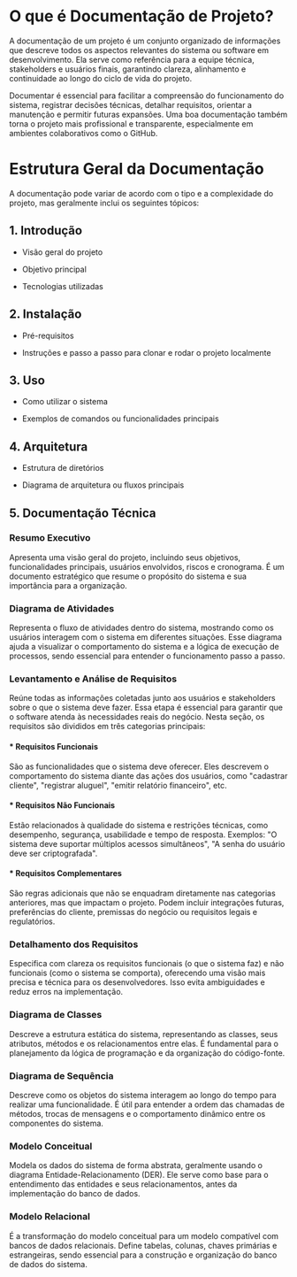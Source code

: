 # O que é Documentação de Projeto?
A documentação de um projeto é um conjunto organizado de informações que descreve todos os aspectos relevantes do sistema ou software em desenvolvimento. Ela serve como referência para a equipe técnica, stakeholders e usuários finais, garantindo clareza, alinhamento e continuidade ao longo do ciclo de vida do projeto.

Documentar é essencial para facilitar a compreensão do funcionamento do sistema, registrar decisões técnicas, detalhar requisitos, orientar a manutenção e permitir futuras expansões. Uma boa documentação também torna o projeto mais profissional e transparente, especialmente em ambientes colaborativos como o GitHub.

# Estrutura Geral da Documentação
A documentação pode variar de acordo com o tipo e a complexidade do projeto, mas geralmente inclui os seguintes tópicos:

## 1. Introdução
* Visão geral do projeto

* Objetivo principal

* Tecnologias utilizadas

## 2. Instalação
* Pré-requisitos

* Instruções e passo a passo para clonar e rodar o projeto localmente

## 3. Uso
* Como utilizar o sistema

* Exemplos de comandos ou funcionalidades principais

## 4. Arquitetura
* Estrutura de diretórios

* Diagrama de arquitetura ou fluxos principais

## 5. Documentação Técnica
### Resumo Executivo
Apresenta uma visão geral do projeto, incluindo seus objetivos, funcionalidades principais, usuários envolvidos, riscos e cronograma. É um documento estratégico que resume o propósito do sistema e sua importância para a organização.

### Diagrama de Atividades
Representa o fluxo de atividades dentro do sistema, mostrando como os usuários interagem com o sistema em diferentes situações. Esse diagrama ajuda a visualizar o comportamento do sistema e a lógica de execução de processos, sendo essencial para entender o funcionamento passo a passo.

### Levantamento e Análise de Requisitos
Reúne todas as informações coletadas junto aos usuários e stakeholders sobre o que o sistema deve fazer. Essa etapa é essencial para garantir que o software atenda às necessidades reais do negócio.
Nesta seção, os requisitos são divididos em três categorias principais:

#### * Requisitos Funcionais
São as funcionalidades que o sistema deve oferecer. Eles descrevem o comportamento do sistema diante das ações dos usuários, como "cadastrar cliente", "registrar aluguel", "emitir relatório financeiro", etc.

#### * Requisitos Não Funcionais
Estão relacionados à qualidade do sistema e restrições técnicas, como desempenho, segurança, usabilidade e tempo de resposta. Exemplos: "O sistema deve suportar múltiplos acessos simultâneos", "A senha do usuário deve ser criptografada".

#### * Requisitos Complementares
São regras adicionais que não se enquadram diretamente nas categorias anteriores, mas que impactam o projeto. Podem incluir integrações futuras, preferências do cliente, premissas do negócio ou requisitos legais e regulatórios.

### Detalhamento dos Requisitos
Especifica com clareza os requisitos funcionais (o que o sistema faz) e não funcionais (como o sistema se comporta), oferecendo uma visão mais precisa e técnica para os desenvolvedores. Isso evita ambiguidades e reduz erros na implementação.

### Diagrama de Classes
Descreve a estrutura estática do sistema, representando as classes, seus atributos, métodos e os relacionamentos entre elas. É fundamental para o planejamento da lógica de programação e da organização do código-fonte.

### Diagrama de Sequência
Descreve como os objetos do sistema interagem ao longo do tempo para realizar uma funcionalidade. É útil para entender a ordem das chamadas de métodos, trocas de mensagens e o comportamento dinâmico entre os componentes do sistema.

### Modelo Conceitual
Modela os dados do sistema de forma abstrata, geralmente usando o diagrama Entidade-Relacionamento (DER). Ele serve como base para o entendimento das entidades e seus relacionamentos, antes da implementação do banco de dados.

### Modelo Relacional
É a transformação do modelo conceitual para um modelo compatível com bancos de dados relacionais. Define tabelas, colunas, chaves primárias e estrangeiras, sendo essencial para a construção e organização do banco de dados do sistema.
